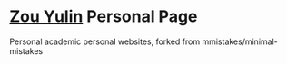 # [Zou Yulin](https://yulinzou.github.io/) Personal Page
Personal academic personal websites, forked from mmistakes/minimal-mistakes
